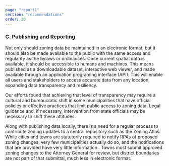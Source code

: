 ```yaml
---
page: "report1"
section: "recommendations"
order: 20
---
```

<h3 class="report-section__subtitle">C. Publishing and Reporting</h3>

Not only should zoning data be maintained in an electronic format, but it should also be made available to the public with the same access and regularity as the bylaws or ordinances. Once current spatial data is available, it should be accessible to humans and machines. This means published as a downloadable dataset, interactive web viewer, and made available through an application programing interface (API). This will enable all users and stakeholders to access accurate data from any location, expanding data transparency and resiliency.

Our efforts found that achieving that level of transparency may require a cultural and bureaucratic shift in some municipalities that have official policies or effective practices that limit public access to zoning data. Legal guidance and, if necessary, intervention from state officials may be necessary to shift these attitudes.

Along with publishing data locally, there is a need for a regular process to contribute zoning updates to a central repository such as the Zoning Atlas. While cities and towns are statutorily required to notify RPAs of proposed zoning changes, very few municipalities actually do so, and the notifications that are provided have very little information . Towns must submit approved zoning changes to the Attorney General for review, but district boundaries are not part of that submittal, much less in electronic format.